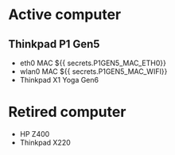 # Active computer
## Thinkpad P1 Gen5
- eth0 MAC ${{ secrets.P1GEN5_MAC_ETH0}}
- wlan0 MAC ${{ secrets.P1GEN5_MAC_WIFI}}
- Thinkpad X1 Yoga Gen6

# Retired computer
- HP Z400
- Thinkpad X220
